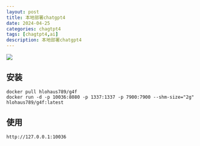 ```yaml
---
layout: post
title: 本地部署chatgpt4
date: 2024-04-25
categories: chagtpt4
tags: [chagtpt4,ai]
description: 本地部署chatgpt4
---
```


<img src="https://thinkwei.cn/img/gpt4.png" />

## 安装

    docker pull hlohaus789/g4f
    docker run -d -p 10036:8080 -p 1337:1337 -p 7900:7900 --shm-size="2g" hlohaus789/g4f:latest

## 使用

    http://127.0.0.1:10036

